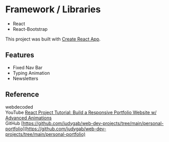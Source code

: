 # Framework / Libraries

- React
- React-Bootstrap

This project was built with [Create React App](https://github.com/facebook/create-react-app).

## Features

- Fixed Nav Bar
- Typing Animation
- Newsletters

## Reference

webdecoded\
YouTube [React Project Tutorial: Build a Responsive Portfolio Website w/ Advanced Animations](https://www.youtube.com/watch?v=hYv6BM2fWd8)\
GitHub [https://github.com/judygab/web-dev-projects/tree/main/personal-portfolio](https://github.com/judygab/web-dev-projects/tree/main/personal-portfolio)
